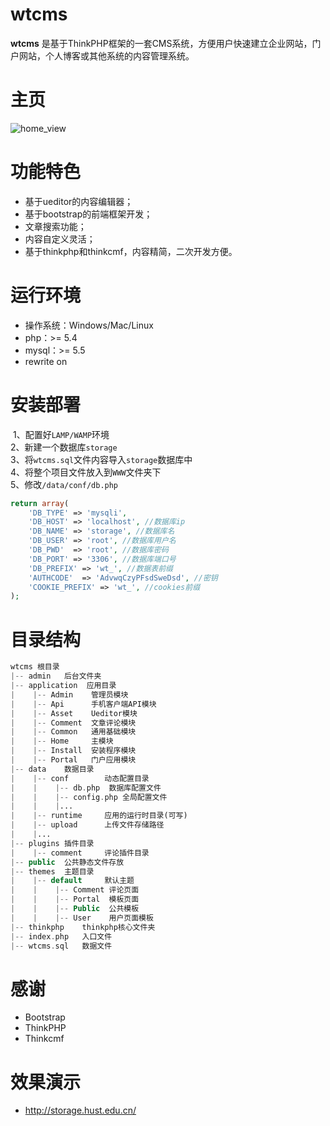 # wtcms
**wtcms** 是基于ThinkPHP框架的一套CMS系统，方便用户快速建立企业网站，门户网站，个人博客或其他系统的内容管理系统。<br>
# 主页
![home_view](https://github.com/taosir/wtcms/blob/master/public/images/home.png)<br>
# 功能特色
- 基于ueditor的内容编辑器；<br>
- 基于bootstrap的前端框架开发；<br>
- 文章搜索功能；<br>
- 内容自定义灵活；<br>
- 基于thinkphp和thinkcmf，内容精简，二次开发方便。<br>
# 运行环境<br>
- 操作系统：Windows/Mac/Linux <br>
- php：>= 5.4<br>
- mysql：>= 5.5<br>
- rewrite on <br>
# 安装部署<br>
  1、配置好`LAMP/WAMP`环境<br>
  2、新建一个数据库`storage`<br>
  3、将`wtcms.sql`文件内容导入`storage`数据库中<br>
  4、将整个项目文件放入到`WWW`文件夹下<br>
  5、修改`/data/conf/db.php`<br>
```php
return array(
    'DB_TYPE' => 'mysqli', 
    'DB_HOST' => 'localhost', //数据库ip
    'DB_NAME' => 'storage', //数据库名
    'DB_USER' => 'root', //数据库用户名
    'DB_PWD'  => 'root', //数据库密码
    'DB_PORT' => '3306', //数据库端口号
    'DB_PREFIX' => 'wt_', //数据表前缀
    'AUTHCODE'  => 'AdvwqCzyPFsdSweDsd', //密钥
    'COOKIE_PREFIX' => 'wt_', //cookies前缀
);
```
# 目录结构  
```php
wtcms 根目录
|-- admin   后台文件夹
|-- application  应用目录
|    |-- Admin    管理员模块
|    |-- Api      手机客户端API模块
|    |-- Asset    Ueditor模块
|    |-- Comment  文章评论模块
|    |-- Common   通用基础模块
|    |-- Home     主模块
|    |-- Install  安装程序模块        
|    |-- Portal   门户应用模块 
|-- data    数据目录
|    |-- conf        动态配置目录
|    |    |-- db.php  数据库配置文件
|    |    |-- config.php 全局配置文件
|    |    |...
|    |-- runtime     应用的运行时目录(可写)
|    |-- upload      上传文件存储路径
|    |...
|-- plugins 插件目录
|    |-- comment     评论插件目录
|-- public  公共静态文件存放
|-- themes  主题目录
|    |-- default     默认主题
|    |    |-- Comment 评论页面
|    |    |-- Portal  模板页面
|    |    |-- Public  公共模板
|    |    |-- User    用户页面模板
|-- thinkphp    thinkphp核心文件夹
|-- index.php   入口文件
|-- wtcms.sql   数据文件
```    
# 感谢<br>
- Bootstrap<br>
- ThinkPHP<br>
- Thinkcmf<br>
# 效果演示
- http://storage.hust.edu.cn/

